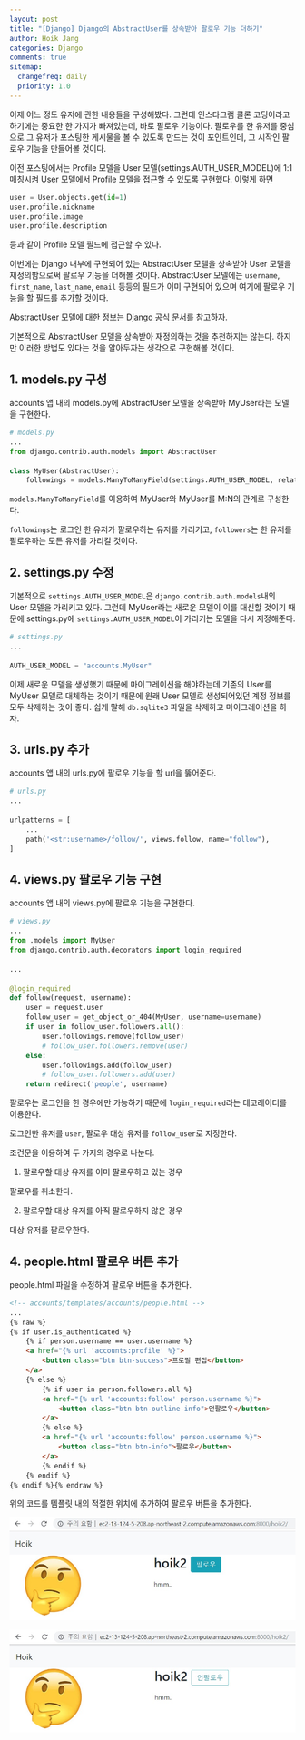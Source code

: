 ```yaml
---
layout: post
title: "[Django] Django의 AbstractUser를 상속받아 팔로우 기능 더하기"
author: Hoik Jang
categories: Django
comments: true
sitemap:
  changefreq: daily
  priority: 1.0
---
```


이제 어느 정도 유저에 관한 내용들을 구성해봤다. 그런데 인스타그램 클론 코딩이라고 하기에는 중요한 한 가지가 빠져있는데, 바로 팔로우 기능이다.
팔로우를 한 유저를 중심으로 그 유저가 포스팅한 게시물을 볼 수 있도록 만드는 것이 포인트인데, 그 시작인 팔로우 기능을 만들어볼 것이다.

이전 포스팅에서는 Profile 모델을 User 모델(settings.AUTH_USER_MODEL)에 1:1 매칭시켜 User 모델에서 Profile 모델을 접근할 수 있도록 구현했다. 이렇게 하면

```python
user = User.objects.get(id=1)
user.profile.nickname
user.profile.image
user.profile.description
```

등과 같이 Profile 모델 필드에 접근할 수 있다.

이번에는 Django 내부에 구현되어 있는 AbstractUser 모델을 상속받아 User 모델을 재정의함으로써 팔로우 기능을 더해볼 것이다. AbstractUser 모델에는 `username`, `first_name`, `last_name`, `email` 등등의 필드가 이미 구현되어 있으며 여기에 팔로우 기능을 할 필드를 추가할 것이다.

AbstractUser 모델에 대한 정보는 [Django 공식 문서](<https://docs.djangoproject.com/en/1.8/_modules/django/contrib/auth/models/>)를 참고하자.

기본적으로 AbstractUser 모델을 상속받아 재정의하는 것을 추천하지는 않는다. 하지만 이러한 방법도 있다는 것을 알아두자는 생각으로 구현해볼 것이다.



## 1. models.py 구성

accounts 앱 내의 models.py에 AbstractUser 모델을 상속받아 MyUser라는 모델을 구현한다.

```python
# models.py
...
from django.contrib.auth.models import AbstractUser

class MyUser(AbstractUser):
    followings = models.ManyToManyField(settings.AUTH_USER_MODEL, related_name="followers")
```

`models.ManyToManyField`를 이용하여 MyUser와 MyUser를 M:N의 관계로 구성한다.

`followings`는 로그인 한 유저가 팔로우하는 유저를 가리키고, `followers`는 한 유저를 팔로우하는 모든 유저를 가리킬 것이다.



## 2. settings.py 수정

기본적으로 `settings.AUTH_USER_MODEL`은 `django.contrib.auth.models`내의 User 모델을 가리키고 있다. 그런데 MyUser라는 새로운 모델이 이를 대신할 것이기 때문에 settings.py에 `settings.AUTH_USER_MODEL`이 가리키는 모델을 다시 지정해준다.

```python
# settings.py
...

AUTH_USER_MODEL = "accounts.MyUser"
```

이제 새로운 모델을 생성했기 때문에 마이그레이션을 해야하는데 기존의 User를 MyUser 모델로 대체하는 것이기 때문에 원래 User 모델로 생성되어있던 계정 정보를 모두 삭제하는 것이 좋다. 쉽게 말해 `db.sqlite3` 파일을 삭제하고 마이그레이션을 하자.



## 3. urls.py 추가

accounts 앱 내의 urls.py에 팔로우 기능을 할 url을 뚫어준다.

```python
# urls.py
...

urlpatterns = [
    ...
    path('<str:username>/follow/', views.follow, name="follow"),
]
```



## 4. views.py 팔로우 기능 구현

accounts 앱 내의 views.py에 팔로우 기능을 구현한다.

```python
# views.py
...
from .models import MyUser
from django.contrib.auth.decorators import login_required

...

@login_required
def follow(request, username):
    user = request.user
    follow_user = get_object_or_404(MyUser, username=username)
    if user in follow_user.followers.all():
        user.followings.remove(follow_user)
        # follow_user.followers.remove(user)
    else:
        user.followings.add(follow_user)
        # follow_user.followers.add(user)
    return redirect('people', username)
```

팔로우는 로그인을 한 경우에만 가능하기 때문에 `login_required`라는 데코레이터를 이용한다.

로그인한 유저를 `user`, 팔로우 대상 유저를 `follow_user`로 지정한다.

조건문을 이용하여 두 가지의 경우로 나눈다.

1. 팔로우할 대상 유저를 이미 팔로우하고 있는 경우

팔로우를 취소한다.

2. 팔로우할 대상 유저를 아직 팔로우하지 않은 경우

대상 유저를 팔로우한다.



## 4. people.html 팔로우 버튼 추가

people.html 파일을 수정하여 팔로우 버튼을 추가한다.

```html
<!-- accounts/templates/accounts/people.html -->
...
{% raw %}
{% if user.is_authenticated %}
	{% if person.username == user.username %}
	<a href="{% url 'accounts:profile' %}">
        <button class="btn btn-success">프로필 편집</button>
	</a>
	{% else %}
		{% if user in person.followers.all %}
		<a href="{% url 'accounts:follow' person.username %}">
            <button class="btn btn-outline-info">언팔로우</button>
		</a>
		{% else %}
		<a href="{% url 'accounts:follow' person.username %}">
            <button class="btn btn-info">팔로우</button>
		</a>
		{% endif %}
	{% endif %}
{% endif %}{% endraw %}
```

위의 코드를 템플릿 내의 적절한 위치에 추가하여 팔로우 버튼을 추가한다.

![django_follow1](/assets/img/django/django_follow1.jpg)

![django_follow2](/assets/img/django/django_follow2.jpg)